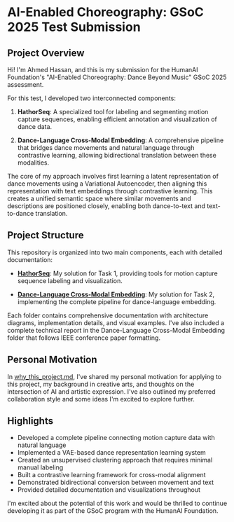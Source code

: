 # AI-Enabled Choreography: GSoC 2025 Test Submission

## Project Overview

Hi! I'm Ahmed Hassan, and this is my submission for the HumanAI Foundation's "AI-Enabled Choreography: Dance Beyond Music" GSoC 2025 assessment.

For this test, I developed two interconnected components:

1. **HathorSeq**: A specialized tool for labeling and segmenting motion capture sequences, enabling efficient annotation and visualization of dance data.

2. **Dance-Language Cross-Modal Embedding**: A comprehensive pipeline that bridges dance movements and natural language through contrastive learning, allowing bidirectional translation between these modalities.

The core of my approach involves first learning a latent representation of dance movements using a Variational Autoencoder, then aligning this representation with text embeddings through contrastive learning. This creates a unified semantic space where similar movements and descriptions are positioned closely, enabling both dance-to-text and text-to-dance translation.

## Project Structure

This repository is organized into two main components, each with detailed documentation:

- **[HathorSeq](hathorseq/README.md)**: My solution for Task 1, providing tools for motion capture sequence labeling and visualization.

- **[Dance-Language Cross-Modal Embedding](Dance_Language_Cross_Modal_Embedding/README.md)**: My solution for Task 2, implementing the complete pipeline for dance-language embedding.

Each folder contains comprehensive documentation with architecture diagrams, implementation details, and visual examples. I've also included a complete technical report in the Dance-Language Cross-Modal Embedding folder that follows IEEE conference paper formatting.

## Personal Motivation

In [why_this_project.md](why_this_project.md), I've shared my personal motivation for applying to this project, my background in creative arts, and thoughts on the intersection of AI and artistic expression. I've also outlined my preferred collaboration style and some ideas I'm excited to explore further.

## Highlights

- Developed a complete pipeline connecting motion capture data with natural language
- Implemented a VAE-based dance representation learning system
- Created an unsupervised clustering approach that requires minimal manual labeling
- Built a contrastive learning framework for cross-modal alignment
- Demonstrated bidirectional conversion between movement and text
- Provided detailed documentation and visualizations throughout

I'm excited about the potential of this work and would be thrilled to continue developing it as part of the GSoC program with the HumanAI Foundation.
